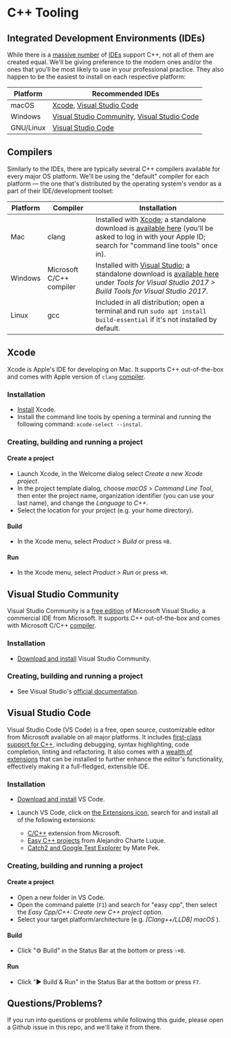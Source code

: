 # C++ Tooling

## Integrated Development Environments (IDEs)

While there is a [massive number](https://www.google.com/search?q=c%2B%2B+ides) of [IDEs](https://en.wikipedia.org/wiki/Integrated_development_environment) support C++, not all of them are created equal. We'll be giving preference to the modern ones and/or the ones that you'll be most likely to use in your professional practice. They also happen to be the easiest to install on each respective platform:

| Platform | Recommended IDEs |
| -------- | ---------------- |
| macOS    | [Xcode](#xcode), [Visual Studio Code](#visual-studio-code) |
| Windows  | [Visual Studio Community](#visual-studio-community), [Visual Studio Code](#visual-studio-code) |
| GNU/Linux | [Visual Studio Code](#visual-studio-code) |


## Compilers

Similarly to the IDEs, there are typically several C++ compilers available for every major OS platform. We'll be using the "default" compiler for each platform — the one that's distributed by the operating system's vendor as a part of their IDE/development toolset:

| Platform | Compiler | Installation |
| -------- | -------- | ------------ |
| Mac      | clang    | Installed with [Xcode](#xcode); a standalone download is [available here](https://developer.apple.com/download/more/) (you'll be asked to log in with your Apple ID; search for "command line tools" once in). |
| Windows  | Microsoft C/C++ compiler | Installed with [Visual Studio](#visual-studio-community); a standalone download is  [available here](https://visualstudio.microsoft.com/downloads/) under _Tools for Visual Studio 2017 > Build Tools for Visual Studio 2017_.  |
| Linux    | gcc      | Included in all distribution; open a terminal and run `sudo apt install build-essential` if it's not installed by default. |


## Xcode

Xcode is Apple's IDE for developing on Mac. It supports C++ out-of-the-box and comes with Apple version of `clang` [compiler](#compilers).

### Installation
 
 - [Install](https://itunes.apple.com/us/app/xcode/id497799835) Xcode.
 - Install the command line tools by opening a terminal and running the following command: `xcode-select --instal`.

### Creating, building and running a project

#### Create a project
 - Launch Xcode, in the Welcome dialog select _Create a new Xcode project_.
 - In the project template dialog, choose _macOS_ > _Command Line Tool_, then enter the project name, organization identifier (you can use your last name), and change the _Language_ to _C++_.
 - Select the location for your project (e.g. your home directory).

#### Build

 - In the Xcode menu, select _Product > Build_ or press `⌘B`.

#### Run

 - In the Xcode menu, select _Product > Run_ or press `⌘R`.


## Visual Studio Community

Visual Studio Community is a [free edition](https://visualstudio.microsoft.com/vs/compare/) of Microsoft Visual Studio, a commercial IDE from Microsoft. It supports C++ out-of-the-box and comes with Microsoft C/C++ [compiler](#compilers).

### Installation

 - [Download and install](https://visualstudio.microsoft.com/vs/features/cplusplus/) Visual Studio Community.

### Creating, building and running a project

- See Visual Studio's [official documentation](https://docs.microsoft.com/en-us/cpp/ide/walkthrough-working-with-projects-and-solutions-cpp?view=vs-2017).
 

## Visual Studio Code

Visual Studio Code (VS Code) is a free, open source, customizable editor from Microsoft available on all major platforms. It includes [first-class support for C++](https://code.visualstudio.com/docs/languages/cpp), including debugging, syntax highlighting, code completion, linting and refactoring. It also comes with a [wealth of extensions](https://marketplace.visualstudio.com/vscode) that can be installed to further enhance the editor's functionality, effectively making it a full-fledged, extensible IDE.

### Installation
  - [Download and install](https://code.visualstudio.com) VS Code.
  - Launch VS Code, click on [the Extensions icon](https://code.visualstudio.com/docs/editor/extension-gallery#_browse-for-extensions), search for and install all of the following extensions:
  
    - [C/C++](https://marketplace.visualstudio.com/items?itemName=ms-vscode.cpptools) extension from Microsoft.   
    - [Easy C++ projects](https://marketplace.visualstudio.com/items?itemName=acharluk.easy-cpp-projects) from Alejandro Charte Luque.
    - [Catch2 and Google Test Explorer](https://marketplace.visualstudio.com/items?itemName=matepek.vscode-catch2-test-adapter) by Mate Pek.


### Creating, building and running a project
 
#### Create a project
 - Open a new folder in VS Code.
 - Open the command palette (`F1`) and search for "easy cpp", then select the _Easy Cpp/C++: Create new C++ project_ option.
 - Select your target platform/architecture (e.g. _\[Clang++/LLDB\] macOS_ ).

#### Build
 - Click "⚙️ Build" in the Status Bar at the bottom or press `⇧⌘B`.

#### Run
 - Click "▶ Build & Run" in the Status Bar at the bottom or press `F7`.


## Questions/Problems?

If you run into questions or problems while following this guide, please open a Github issue in this repo, and we'll take it from there.
